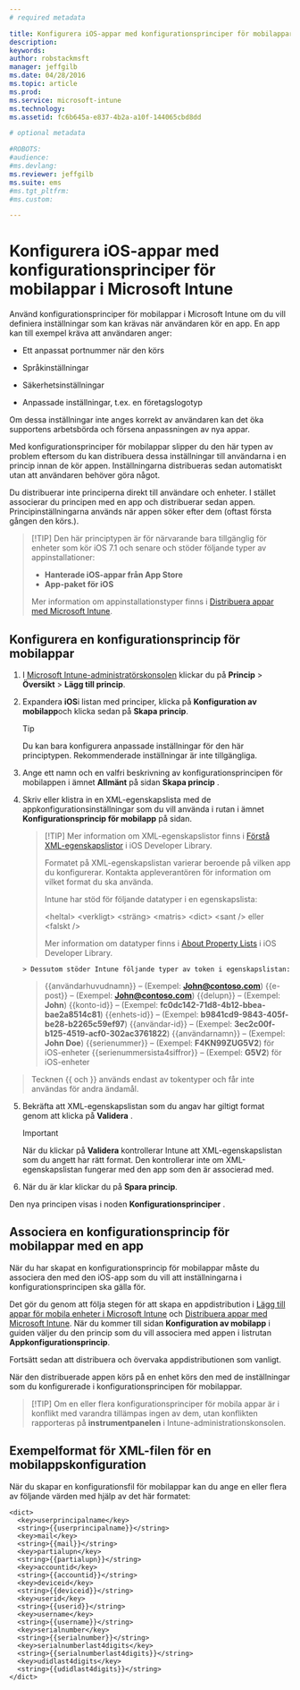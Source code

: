 ```yaml
---
# required metadata

title: Konfigurera iOS-appar med konfigurationsprinciper för mobilappar | Microsoft Intune
description:
keywords:
author: robstackmsft
manager: jeffgilb
ms.date: 04/28/2016
ms.topic: article
ms.prod:
ms.service: microsoft-intune
ms.technology:
ms.assetid: fc6b645a-e837-4b2a-a10f-144065cbd8dd

# optional metadata

#ROBOTS:
#audience:
#ms.devlang:
ms.reviewer: jeffgilb
ms.suite: ems
#ms.tgt_pltfrm:
#ms.custom:

---
```


# Konfigurera iOS-appar med konfigurationsprinciper för mobilappar i Microsoft Intune
Använd konfigurationsprinciper för mobilappar i Microsoft Intune om du vill definiera inställningar som kan krävas när användaren kör en app. En app kan till exempel kräva att användaren anger:

-   Ett anpassat portnummer när den körs

-   Språkinställningar

-   Säkerhetsinställningar

-   Anpassade inställningar, t.ex. en företagslogotyp

Om dessa inställningar inte anges korrekt av användaren kan det öka supportens arbetsbörda och försena anpassningen av nya appar.

Med konfigurationsprinciper för mobilappar slipper du den här typen av problem eftersom du kan distribuera dessa inställningar till användarna i en princip innan de kör appen. Inställningarna distribueras sedan automatiskt utan att användaren behöver göra något.

Du distribuerar inte principerna direkt till användare och enheter. I stället associerar du principen med en app och distribuerar sedan appen. Principinställningarna används när appen söker efter dem (oftast första gången den körs.).

> [!TIP] Den här principtypen är för närvarande bara tillgänglig för enheter som kör iOS 7.1 och senare och stöder följande typer av appinstallationer:
> 
> -   **Hanterade iOS-appar från App Store**
> -   **App-paket för iOS**
> 
> Mer information om appinstallationstyper finns i [Distribuera appar med Microsoft Intune](deploy-apps.md).

## Konfigurera en konfigurationsprincip för mobilappar

1.  I [Microsoft Intune-administratörskonsolen](https://manage.microsoft.com) klickar du på **Princip** &gt; **Översikt** &gt; **Lägg till princip**.

2.  Expandera **iOS**i listan med principer, klicka på **Konfiguration av mobilapp**och klicka sedan på **Skapa princip**.

    > [!TIP]
    > Du kan bara konfigurera anpassade inställningar för den här principtypen. Rekommenderade inställningar är inte tillgängliga.

3.  Ange ett namn och en valfri beskrivning av konfigurationsprincipen för mobilappen i ämnet **Allmänt** på sidan **Skapa princip** .

4.  Skriv eller klistra in en XML-egenskapslista med de appkonfigurationsinställningar som du vill använda i rutan i ämnet **Konfigurationsprincip för mobilapp** på sidan.

    > [!TIP] Mer information om XML-egenskapslistor finns i [Förstå XML-egenskapslistor](https://developer.apple.com/library/ios/documentation/Cocoa/Conceptual/PropertyLists/UnderstandXMLPlist/UnderstandXMLPlist.html) i iOS Developer Library.
    > 
    > Formatet på XML-egenskapslistan varierar beroende på vilken app du konfigurerar. Kontakta appleverantören för information om vilket format du ska använda.
    > 
    > Intune har stöd för följande datatyper i en egenskapslista:
    > 
    > &lt;heltal&gt;
    > &lt;verkligt&gt;
    > &lt;sträng&gt;
    > &lt;matris&gt;
    > &lt;dict&gt;
    > &lt;sant /&gt; eller &lt;falskt /&gt;
    > 
    > Mer information om datatyper finns i [About Property Lists](https://developer.apple.com/library/ios/documentation/Cocoa/Conceptual/PropertyLists/AboutPropertyLists/AboutPropertyLists.html) i iOS Developer Library.
    >
        > Dessutom stöder Intune följande typer av token i egenskapslistan:
    >    
    > \{\{användarhuvudnamn\}\} – (Exempel: **John@contoso.com**) \{\{e-post\}\} – (Exempel: **John@contoso.com**) \{\{delupn\}\} – (Exempel: **John**) \{\{konto-id\}\} – (Exempel: **fc0dc142-71d8-4b12-bbea-bae2a8514c81**) \{\{enhets-id\}\} – (Exempel: **b9841cd9-9843-405f-be28-b2265c59ef97**) \{\{användar-id\}\} – (Exempel: **3ec2c00f-b125-4519-acf0-302ac3761822**) \{\{användarnamn\}\} – (Exempel: **John Doe**) \{\{serienummer\}\} – (Exempel: **F4KN99ZUG5V2**) för iOS-enheter \{\{serienummersista4siffror\}\} – (Exempel: **G5V2**) för iOS-enheter
>
> Tecknen \{\{ och \}\} används endast av tokentyper och får inte användas för andra ändamål.




5.  Bekräfta att XML-egenskapslistan som du angav har giltigt format genom att klicka på **Validera** .

    > [!IMPORTANT]
    > När du klickar på **Validera** kontrollerar Intune att XML-egenskapslistan som du angett har rätt format. Den kontrollerar inte om XML-egenskapslistan fungerar med den app som den är associerad med.

6.  När du är klar klickar du på **Spara princip**.

Den nya principen visas i noden **Konfigurationsprinciper** .

## Associera en konfigurationsprincip för mobilappar med en app
När du har skapat en konfigurationsprincip för mobilappar måste du associera den med den iOS-app som du vill att inställningarna i konfigurationsprincipen ska gälla för.

Det gör du genom att följa stegen för att skapa en appdistribution i [Lägg till appar för mobila enheter i Microsoft Intune](add-apps-for-mobile-devices-in-microsoft-intune.md) och [Distribuera appar med Microsoft Intune](deploy-apps-in-microsoft-intune.md). När du kommer till sidan **Konfiguration av mobilapp** i guiden väljer du den princip som du vill associera med appen i listrutan **Appkonfigurationsprincip**.

Fortsätt sedan att distribuera och övervaka appdistributionen som vanligt.

När den distribuerade appen körs på en enhet körs den med de inställningar som du konfigurerade i konfigurationsprincipen för mobilappar.

> [!TIP] Om en eller flera konfigurationsprinciper för mobila appar är i konflikt med varandra tillämpas ingen av dem, utan konflikten rapporteras på **instrumentpanelen** i Intune-administrationskonsolen.

## Exempelformat för XML-filen för en mobilappskonfiguration

När du skapar en konfigurationsfil för mobilappar kan du ange en eller flera av följande värden med hjälp av det här formatet:

```
<dict>
  <key>userprincipalname</key>
  <string>{{userprincipalname}}</string>
  <key>mail</key>
  <string>{{mail}}</string>
  <key>partialupn</key>
  <string>{{partialupn}}</string>
  <key>accountid</key>
  <string>{{accountid}}</string>
  <key>deviceid</key>
  <string>{{deviceid}}</string>
  <key>userid</key>
  <string>{{userid}}</string>
  <key>username</key>
  <string>{{username}}</string>
  <key>serialnumber</key>
  <string>{{serialnumber}}</string>
  <key>serialnumberlast4digits</key>
  <string>{{serialnumberlast4digits}}</string>
  <key>udidlast4digits</key>
  <string>{{udidlast4digits}}</string>
</dict>

```




<!--HONumber=May16_HO2-->



